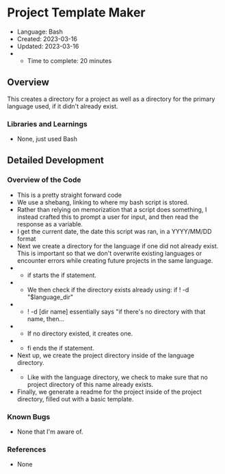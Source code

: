 # Project Template Maker

* Language: Bash
* Created: 2023-03-16
* Updated: 2023-03-16
* * Time to complete: 20 minutes

## Overview

This creates a directory for a  project as well as a directory for the primary language used, if it didn't already exist.

### Libraries and Learnings
* None, just used Bash

## Detailed Development

### Overview of the Code
* This is a pretty straight forward code
* We use a shebang, linking to where my bash script is stored.
* Rather than relying on memorization that a script does something, I instead crafted this to prompt a user for input, and then read the response as a variable.
* I get the current date, the date this script was ran, in a YYYY/MM/DD format
* Next we create a directory for the language if one did not already exist. This is important so that we don't overwrite existing languages or encounter errors while creating future projects in the same language.
* * if starts the if statement.
* * We then check if the directory exists already using: if ! -d "$language_dir" 
* * ! -d [dir name] essentially says "if there's no directory with that name, then...
* * If no directory existed, it creates one.
* * fi ends the if statement.
*  Next up, we create the project directory inside of the language directory.
* * Like with the language directory, we check to make sure that no project directory of this name already exists.
* Finally, we generate a readme for the project inside of the project directory, filled out with a basic template.


### Known Bugs
* None that I'm aware of.

### References
* None
